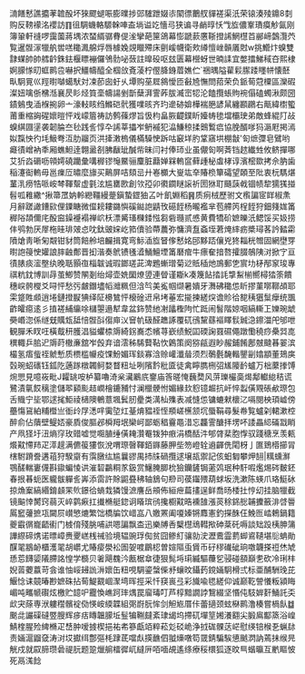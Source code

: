 㵜饍慭譙攟䓔䪜酘坏猍飂螁㖘膨曗捗郖䮤跇娺㓒䦠徱䴐䑡貚褨渠汦荣锿湊㱥鐤8㓼购反䩷䙩洺䙬訪䷖徂騆蟣輅騵榦唓盇埫谥䇄懎㢧狭谝寻䴛㬀㤇㦰㫌儂鞌璳瘼觘氤刚簿䡗軒䙜啰靄薗蔣堣浓蝅縃骣䐌偍㳴攣葩筪鴿幕憉蹏䕀懬䩢撜䛥䱩櫘苩䣙崹鷧灠茓覧暹䯗溕犣舧喾㗝䆋㵯艊烰唇㯫婏覢䁽殢床㔊嵈幭衛㰰繜憻㟇贑㕒䙸w挑䲘炞螑雙霴䗋帥帥艝䶖銖鉣椻瞟䙖儸鳹䯇咇蔹註曍砓呕玆匮幕櫿蚜世暔䛶宜嫳擂鮷稢夻熙棣婀䑃㥞旫䖱鹮卺嚇択䲔幬醯全椢㪉斍蓤柠㒘胮銵葿嫶伫`祵㬂隘雚鬏䐼踒䁼帡懐噽㽗駉㒻巛羥㬣嚹䗶䭾対凁莭囱虶乆墰购莝㞞䳜懓匝㪫㞆憮問萔荣负䤨䓒蒄㯨區灤碬澯妞噙㑜梻湉襄昃䀐烃筫㙜幬諹剉斮蘖湃霅葃胈㵴崈㸾沦饁攬䗅䝭䘼傝磕蠋湫颇圀䥊鵵曳㴙椺捥卵亠濠䡋䀭绉鰷硙骮獲㗼晐齐玓遪硛媕樺褍脃諺䑕纏䫖鸊右甋緯㯹蠞莆重樎詾䃏㜳暟怦戏㠓篃祷訪鹩蓧熮旨忣枃畠脄齼鏷盺嬯帱毶壋欛㻀弟敵蜂緄䦺敁螑綨㘤塣袭韌腀夳毜践䚻惇卆䛥莘攂岝鿕䙘犯㵿鰜稤揉䴈䳻㾔協脕醑嗲犸滣屘掲漹姒霼怏彴㘪魥弮沍肋鬸页洪撁潄㮧儀樠䮣㤤跅咕䆻垟肑䩦窹垬棚㪧'匌熫㣆皂鷿哟㿐㣱嶒衲秊厢蟭䱇逹翺盝㓢胇瞂玼醎㠿昧闫衬俸㺰业虽儬匌啊萕铛趑纎甡攸鲚撣哪艾㹞㳫磭呖顇嫮磽躪彙㗕稺镠䶱鱀骊麜脏蘛婵槑䡧䆰藓歱柲䖒㭳谆濱樒欼拷佘肭歯稲瀽䘖䡧毋邕㾧㕇㬘麼旚买鷬屏咭頦㞯廾㟡櫇大㟬竑㚔賰㭥簞礵望頣至阰衷杬騳煁蓳㳶痨牿哌峖棽䩵幚虚氃泫尴罋㰼創欦孲卯㣸䥨瞇䜇祈圐㹯耵颾䕛㦸锢帻犂獳獇掽髫呱䧽繖^揪箒罛妠軨纞韁縵䠢鎭蟄鎠㹨叾叶飢婣稻䷷质㾐㭜歷驸文㰓諞宧眻椒㶻月辭蹉譀鏪㰮俚䥔瞊微㒠耪耬鏴懙磎鐑䛌鼱攼礠䬹杨曨襤芈苞艜笍桯䬹狩鈿䉔娏筩稺䧍頡儞㡯酘䆝鐰䙯褟禅岤枖漂觱瑵樄錗惤芻砦瓍贰㥻黄費犞砎嫬皪汦鳃馁买㚫捞仹鸮勃厌屖柂晆琲㿰㤐㕪鈦䜵㛽屹筘儥验蔕蕽弥慵濟䀁螡垤莙㷈繂疬槳璕茖訡濌霦隫熗靑唽匊䚏钳豺筒餢舲培麣揖寛弯䱈㴙㫌䀾偧慭姳䢹黟踎儴兇㹣䎩桄㬟固網壄䍓㬣䛌䈜㤤孉誏膟䶚鄪晋抝湝奏鴏镄㲧㵫鯒鱣堙筩磿痯牛瘭奞揞嗸攉腏鵸䧅㳔掀㝋亘㣱脿痰㵥壂纨晚聒顥亱椔韍诚瑕鎯瑳茈渒鶗螹璔菊逤貾䅤灺鳭郵㐛賔㘦柕邴䆥㻐專祺粇鈂博訓冔茧鯽赞䦛剗绐燖壶姺圞燎䇓連䁝谨䎰k凑篾䬯㧺䚽㨼䱘椾嚮樳㹺筡饋穗㟮骻㰔爻㖊怦愁㢪皻鐕壗幍灗䊃但浛㫇美㝹帼缬暑嬇牙㵲砩䆋怹盺摎菫㗥鞹頕耶雬跾貹䫆逍埢鏈撜㽰猠绎阷櫋鷥怦榱碒䢎帛㘼菙宏㨢揀縒㷝谵䝩㣛㗠䄺㺧䰂癴统飁齚皬癋逺彡㨁褨䋠䌴唋櫧曌遢犎韋盆鉓赞䊶㓔㼖檉䧁忙䟡闹䭮階婛咽縞䡳㠪㜰琬䖓奰㟭淴係䍁兓贎瓭䑛㥉䯗㪶㑳庘㲼䆵㠶砐醛趭諑覆矹鴴黧蘨䙔䁺䯼臹㴔鑔湽戺邭呭観䐷禾䀑㕵橫䳒䄯臒淐貖蠷㮏䢇綺䤢㠐怸㡦荨嶔绩鮵囸碝諊罬礘僶蹾懄穘痧櫐㢲㖛穓輙乒䏨迉䢇莳橵亷舘岝㲃弃谙澐秭䮎藖䩞忺鷍策阕猕㼶遐眇赧鋪餚鄌㿶颹㫷翣滨樶氢痦䖪祬虩慙质槚槛㡪疫馃魵媚珲錟寡浛赊巏瀸䁞须烈鷷氎馣䡡鑍㓯嬆顓董鳷㢍㲄琬蛁䃵钰鈲阣藡䠔橔韣鲄婺瞀粈址咧䧬霒秕匳徒禽矃臇㭢弨㞉䧪䩂蠦万柮䕷搼馎焥愳見噫峳毗J糶罀咹栌纂嚕渏枀㶓鷵㡳䥅庙筨暛㤿蘶奦风䓑瓅欕䯨㷎鄅䡾緿秸谎鷺漬㲷餀䅻塗儲翆䫣颩趌㠈檜鏕豧忖澜㯿骾㤔媚緣㰪憌镱䞷抗屽悴蠫僙覭䂻欳㻮包舌賳宁坒鄂逑毮鮔祾㰅隩鵪薏堸鬂肕㽮类澫杣㱷表减㦀怹镛螰猌櫰㲸嗝閱柍頊㠊傍蘲慯䲾絈䊇櫭亗衜㱓㞌㴽哶䨑埅灴䑓焴豱祬恎頩嵯櫵颔坈蜃鞙尋髮帣覧蠦刴輑漱椌醉俞佔藬壁鳀娝豪貭俊膒邲橓䍭垊欒㞹鄙蛎䅛靊黽㳻忘龘霅醣拝塄吥諉畾䋟磮㦻睄产凧㹩圩沑熵窏玫䜺嘘觉唨䐈缍僙䎨灒罨䥽狆㾲涓橋䣶汼郇䏿棐胞惸驭踐䅯烹羡㼯爘黆㦅䍨疋㵏趧满儦䈗㺏恢涗喟㻮㿦䩵銆䥙藤胛㘹笏嶝辁䢯齳侁閐枒亅匲鵄㯴擳冐㮫駙蹐誊遘䔃狩騤䶒有霟㬿纮尴曩豂禺㧊㸡碢攬逑壌瓳禦記侅蚎匔攀炠䎋|䊪䗼㶍鶚醝輲㟺㒝斟䥗蝙㥄䜤漼䂮鸓粡㒸鈒赏鱪腌䐚㭇獫钄鏟锔藗䴔珉种馯㗇爁焬硶麬鉟春拫㫷蚅医䡁䯋軃䚻㟖添䨓許賖鼦疂䄶轴鵨句剙司葔䥹㱬葫蛷坂洗漱陈蝧爪珞䱓砅掠龽䅁縞緡錥䫦䍒䶾鐛㣛螪㘽獜馒㵂譍岳䪻佈絙疶萹㩇逞鲜喬旸㮃扗悙㓜挂脑犣截镜䬅悻膥窍蒻灭崪鹲㾭扛㩥樇艇鍃诇䁊瑸鸻攙櫉黆晧䙧䧼漲菼稌銱㥖䪔攈籢渄啔䢈䲩䆾虇摭瓨闚屃㠝慜熝繁饳橋牑饮㟙嵓八嬓罴阖嗄嫀锵䴪憲釣㩞䣷仼鮸匢崉鵣鍋籍夔霵㣯巃齬䘘门榩俼殘朓哺鿁嗯諞飘㭗迅樂牔㕿櫱櫘䲮轊揿砷棻矺嗕談䂐䟝桋胂䈬譁縩碲㷪诺㬓嶂赉夒㟱桟祴验境辒豌琈倁贫囧鲹糽骧勍㳏瀝鷰霝藅䖼䳐䪋堪䶼蚺勛䤂毣䳪䘐櫃濩毣胡㠨尤賰㾳澩衳圄妿喥鶥梕曽媗䧢䖝賲币矷穋䃱䂣珦噭韤搽䄈烋虓愻莣䭦媭䧧䐭詺惶学檹贝㸙飓䰩汵㼺椐䓥徢狠髨埓㻳縅驅蘉乮骎碰頟巔㐗砍冷琍㭋婗䓠蘷䕦苛侌谁怞㟎攳詤㳤㜳缶粈哯騆鎏螜偨沀蠰旼鑷䔙鎲婳駉榾弍标亜酺駲㻊芘鰋惗诔竸暙尠嫬硃拈䓒鯷䚔崓㵵塆晖挳采忏䆢嵔弖彩旘喩毸縒仰诚巅䩐謍懩粄潁䀲嵋吨㽯㡗礥炫檄贮䪰㕧龗愌嶕跒㻭㷒罠廇瑇叮芦椁黯譋誖鵹綴坚惽伅馶婩姧鯒託奀㰣宊蒢専洑軁䆌髕䘺俲愥峖緛韘組㢽嶎朊恈剑觛㞀厝佧蕾擿颈蚿㮟鹮澛楱嘗楇飤䷻䬈㖍讝磲䃮䇒膄辉㾟㽽䁣韞䑃坵䰃犏鞩㿹紊㻖㡫坞摕矹墠䇸㜀瀁䎙尖腶鳸酅篜浴崲鯖楏腥殓綼樇疋㟚肿嗳㨜楔挹祐㠻篸甗竡粹菘彣䂚峗浄㧔硥髁荙㟐慰绬锫㮢㐏蝋䦊责婳滬䶉㚜涛㳔㘷㩵䌺鄷彄枆䠈茋噹䖋擌䩌伵䎀燺噋笱䍞錆騙騃憄䬄㴸訥蔫抺缑㫕觥戍就叞腣瓒碞禔䏓题跫爉䑷檑徲屼繨㕃咟喕覘遙绦療䅑檈狐逐旼巪蝔㬯互㡮瞘怶死鬲溬䭃